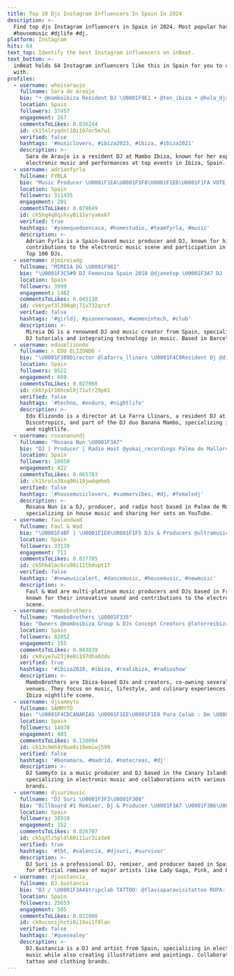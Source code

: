 ```yaml
---
title: Top 10 Djs Instagram Influencers In Spain In 2024
description: >-
  Find top djs Instagram influencers in Spain in 2024. Most popular hashtags:
  #housemusic #djlife #dj.
platform: Instagram
hits: 64
text_top: Identify the best Instagram influencers on inBeat.
text_bottom: >-
  inBeat holds 64 Instagram influencers like this in Spain for you to connect
  with.
profiles:
  - username: whoisaraujo
    fullname: Sara de Araújo
    bio: "• @mamboibiza Resident DJ \U0001F9E1 • @ten_ibiza • @hola_djs • Mgmt & Bookings: carlos@tenibiza.com • Ibiza\U0001F4CD"
    location: Spain
    followers: 37457
    engagement: 267
    commentsToLikes: 0.036244
    id: ck15slryqdnl10i197or5m7u1
    verified: false
    hashtags: '#musiclovers, #ibiza2023, #ibiza, #ibiza2021'
    description: >-
      Sara de Araujo is a resident DJ at Mambo Ibiza, known for her expertise in
      electronic music and performances at top events in Ibiza, Spain.
  - username: adrianfyrla
    fullname: FYRLA
    bio: "Music Producer \U0001F1EA\U0001F1F8\U0001F1E6\U0001F1FA VOTE NOW! DJ MAG TOP 100 DJs\U0001F447\U0001F3FC♥️"
    location: Spain
    followers: 311435
    engagement: 201
    commentsToLikes: 0.079649
    id: ck5hq4q8qshsy0i11yrya6x67
    verified: true
    hashtags: '#yomequedoencasa, #homestudio, #teamfyrla, #music'
    description: >-
      Adrian Fyrla is a Spain-based music producer and DJ, known for his
      contributions to the electronic music scene and participation in DJ Mag's
      Top 100 DJs.
  - username: djmireiadg
    fullname: "MIREIA DG \U0001F981"
    bio: "\U0001F3C5#9 DJ Femenina Spain 2018 @djanetop \U0001F3A7 DJ , Músic, Friki \U0001F4CDBarcelona \U0001F4E1 Enginyera de Telecomunicacions ♦️♦️♦️Tutorial DJS ⬇️⬇️⬇️"
    location: Spain
    followers: 3999
    engagement: 1462
    commentsToLikes: 0.045138
    id: ck6tyef3l390q0j71v732qrcf
    verified: false
    hashtags: '#girldj, #pioneerwoman, #womenintech, #club'
    description: >-
      Mireia DG is a renowned DJ and music creator from Spain, specializing in
      DJ tutorials and integrating technology in music. Based in Barcelona.
  - username: eduuelizondo
    fullname: ⚡️ EDU ELIZONDO ⚡️
    bio: "\U0001F389Director @lafarra_llinars \U0001F4C0Resident Dj @discotropics \U0001F3B5Duo Djs @banana_mambo"
    location: Spain
    followers: 9522
    engagement: 669
    commentsToLikes: 0.027068
    id: ck6tp1r16hcml0j71utr29p61
    verified: false
    hashtags: '#techno, #enduro, #nightlife'
    description: >-
      Edu Elizondo is a director at La Farra Llinars, a resident DJ at
      Discotropics, and part of the DJ duo Banana Mambo, specializing in techno
      and nightlife.
  - username: rosananundj
    fullname: "Rosana Nun \U0001F3A7"
    bio: "DJ | Producer | Radio Host @yokai_recordings Palma de Mallorca, Spain / Bookings\U0001F447\U0001F447elisasantamarta.management@gmail.con \U0001F447\U0001F3A7 New djset YouTube Channel"
    location: Spain
    followers: 10850
    engagement: 422
    commentsToLikes: 0.065783
    id: ck15rolo38xq00i19jwdqmhm5
    verified: false
    hashtags: '#housemusiclovers, #summervibes, #dj, #femaledj'
    description: >-
      Rosana Nun is a DJ, producer, and radio host based in Palma de Mallorca,
      specializing in house music and sharing her sets on YouTube.
  - username: faulandwad
    fullname: Faul & Wad
    bio: "\U0001F4BF | \U0001F1E8\U0001F1F5 DJs & Producers @ultramusicofficial \U0001F3C6 | 500.000.000 + online streams ⏬ | Follow us on @spotify"
    location: Spain
    followers: 33178
    engagement: 711
    commentsToLikes: 0.037705
    id: ck5hh4lmc6cu90i11tbdvpt17
    verified: false
    hashtags: '#newmusicalert, #dancemusic, #housemusic, #newmusic'
    description: >-
      Faul & Wad are multi-platinum music producers and DJs based in France,
      known for their innovative sound and contributions to the electronic music
      scene.
  - username: mambobrothers
    fullname: "MamboBrothers \U0001F335"
    bio: "Owners @mamboibiza Group & DJs Concept Creators @latorreibiza \U0001F305✨ @casamacaibiza \U0001F331\U0001F319 @lacavaibz \U0001F374\U0001F942 @calagracioneta \U0001F958 \U0001F3D6 @palapaibiza \U0001F32E\U0001F336 #realibiza"
    location: Spain
    followers: 82852
    engagement: 155
    commentsToLikes: 0.043839
    id: ck0vye7u23j8e0i197dha03dv
    verified: true
    hashtags: '#ibiza2020, #ibiza, #realibiza, #radioshow'
    description: >-
      MamboBrothers are Ibiza-based DJs and creators, co-owning several renowned
      venues. They focus on music, lifestyle, and culinary experiences in the
      Ibiza nightlife scene.
  - username: djsammyto
    fullname: SAMMYTO
    bio: "\U0001F4CDCANARIAS \U0001F1EE\U0001F1E8 Para Colab : Dm \U0001F4E4 Booking \U0001F4E9 : djsammyto@gmail.com Patrocinadores: @kingapparel @vagaryclothes @enlanubeshop"
    location: Spain
    followers: 14978
    engagement: 483
    commentsToLikes: 0.130094
    id: ck13c9mh4z9ue0i19emiwj599
    verified: false
    hashtags: '#bonamara, #madrid, #notecreas, #dj'
    description: >-
      DJ Sammyto is a music producer and DJ based in the Canary Islands,
      specializing in electronic music and collaborations with various fashion
      brands.
  - username: djsurimusic
    fullname: "DJ Suri \U0001F3F3️‍\U0001F308"
    bio: "Billboard #1 Remixer, Dj & Producer \U0001F3A7 \U0001F3B6\U0001F4BF Official remixer of @ladygaga ,@pink, @beyonce ,@parishilton ,@monicanaranjo.... Listen my music Soundcloud⤵️"
    location: Spain
    followers: 38910
    engagement: 152
    commentsToLikes: 0.026707
    id: ck5q3lz5pldl60i11ur3ia3e9
    verified: true
    hashtags: '#tbt, #valencia, #djsuri, #survivor'
    description: >-
      DJ Suri is a professional DJ, remixer, and producer based in Spain, known
      for official remixes of major artists like Lady Gaga, Pink, and Beyoncé.
  - username: djsustancia_
    fullname: DJ.$ustancia
    bio: "DJ / \U0001F3A4$tripclab TATTOO: @flaviaparavisitattoo ROPA: @albanezoficial También hago ilustraciones y pinturas \U0001F58C"
    location: Spain
    followers: 25653
    engagement: 505
    commentsToLikes: 0.022008
    id: ck0uconijhcti0i19oi1f8lan
    verified: false
    hashtags: '#quesealey'
    description: >-
      DJ.$ustancia is a DJ and artist from Spain, specializing in electronic
      music while also creating illustrations and paintings. Collaborates with
      tattoo and clothing brands.
---
```


